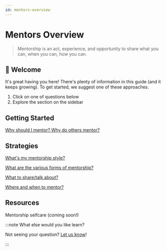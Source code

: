 ```yaml
---
id: mentors-overview
---
```


# Mentors Overview

> Mentorship is an act, experience, and opportunity to share what you can, when you can, how you can.

## 🎉 Welcome

It's great having you here! There's plenty of information in this guide (and it keeps growing). To get started, we suggest one of these approaches.

1. Click on one of questions below
2. Explore the section on the sidebar

## Getting Started

[Why should I mentor? Why do others mentor?](what-why-mentorship.md)

## Strategies

[What's my mentorship style?](mentorship-styles.md)

[What are the various forms of mentorship?](mentorship-forms.md)

[What to share/talk about?](mentors-what-to-share.md)

[Where and when to mentor?](mentors-when-where-to-mentor.md)

## Resources

Mentorship selfcare (coming soon!)

:::note What else would you like learn?

Not seeing your question? [Let us know](contributing.md)!

:::
